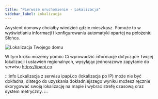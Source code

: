 ```yaml
---
title: "Pierwsze uruchomienie - Lokalizacja"
sidebar_label: Lokalizacja
---
```


Asystent domowy chciałby wiedzieć gdzie mieszkasz. Pomoże to w wyświetlaniu informacji i konfigurowaniu automatyki opartej na położeniu Słońca.

![Lokalizacja Twojego domu](/img/en/bramka/onboarding_step_3.png)

W tym kroku możemy pomóc Ci wprowadzić informacje dotyczące Twojej lokalizacji i ustawień regionalnych, wysyłając jednorazowe zapytanie do serwisu https://ipapi.co

:::info 
Lokalizacja z serwisu ipapi.co (lokalizacja po IP) może nie być dokładna, dlatego do uzyskania dokładniejszego wyniku możesz ręcznie skorygować swoją lokalizację na mapie i wybrać strefę czasową oraz system metryczny.
:::
